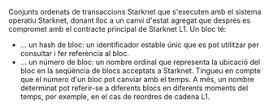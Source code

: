 Conjunts ordenats de transaccions Starknet que s'executen amb el sistema operatiu Starknet, donant lloc a un canvi d'estat agregat que després es compromet amb el contracte principal de Starknet L1. Un bloc té:

* … un hash de bloc: un identificador estable únic que es pot utilitzar per consultar i fer referència al bloc.
* … un número de bloc: un nombre ordinal que representa la ubicació del bloc en la seqüència de blocs acceptats a Starknet. Tingueu en compte que el número d'un bloc pot canviar amb el temps. A més, un nombre determinat pot referir-se a diferents blocs en diferents moments del temps, per exemple, en el cas de reordres de cadena L1.
